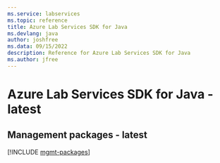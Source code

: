 ```yaml
---
ms.service: labservices
ms.topic: reference
title: Azure Lab Services SDK for Java
ms.devlang: java
author: joshfree
ms.data: 09/15/2022
description: Reference for Azure Lab Services SDK for Java
ms.author: jfree
---
```

# Azure Lab Services SDK for Java - latest

## Management packages - latest
[!INCLUDE [mgmt-packages](lab-services-mgmt-index.md)]